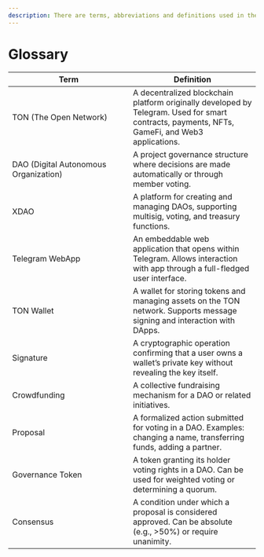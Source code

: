 ```yaml
---
description: There are terms, abbreviations and definitions used in the XDAO documentation.
---
```


# Glossary

<table><thead><tr><th width="230">Term</th><th>Definition</th></tr></thead><tbody><tr><td>TON (The Open Network)</td><td>A decentralized blockchain platform originally developed by Telegram. Used for smart contracts, payments, NFTs, GameFi, and Web3 applications.</td></tr><tr><td>DAO (Digital Autonomous Organization)</td><td>A project governance structure where decisions are made automatically or through member voting.</td></tr><tr><td>XDAO</td><td>A platform for creating and managing DAOs, supporting multisig, voting, and treasury functions.</td></tr><tr><td>Telegram WebApp</td><td>An embeddable web application that opens within Telegram. Allows interaction with app through a full-fledged user interface.</td></tr><tr><td>TON Wallet</td><td>A wallet for storing tokens and managing assets on the TON network. Supports message signing and interaction with DApps.</td></tr><tr><td>Signature</td><td>A cryptographic operation confirming that a user owns a wallet’s private key without revealing the key itself.</td></tr><tr><td>Crowdfunding</td><td>A collective fundraising mechanism for a DAO or related initiatives.</td></tr><tr><td>Proposal</td><td>A formalized action submitted for voting in a DAO. Examples: changing a name, transferring funds, adding a partner.</td></tr><tr><td>Governance Token</td><td>A token granting its holder voting rights in a DAO. Can be used for weighted voting or determining a quorum.</td></tr><tr><td>Consensus</td><td>A condition under which a proposal is considered approved. Can be absolute (e.g., >50%) or require unanimity.</td></tr></tbody></table>

